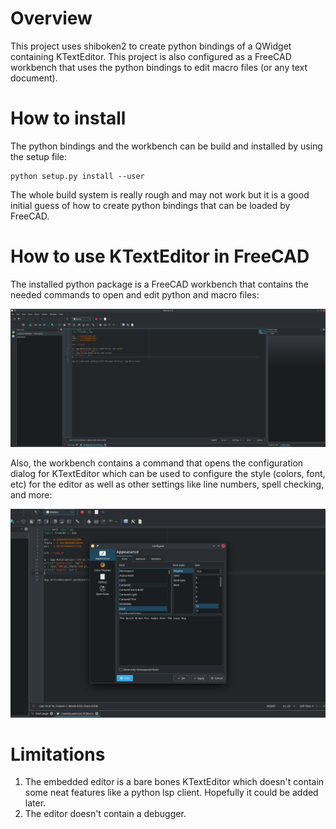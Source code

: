 # Overview
This project uses shiboken2 to create python bindings of a QWidget containing
KTextEditor. This project is also configured as a FreeCAD workbench that uses the
python bindings to edit macro files (or any text document).

# How to install
The python bindings and the workbench can be build and installed by using
the setup file:

```
python setup.py install --user

```

The whole build system is really rough and may not work but it is a good initial
guess of how to create python bindings that can be loaded by FreeCAD.


# How to use KTextEditor in FreeCAD
The installed python package is a FreeCAD workbench that contains the needed
commands to open and edit python and macro files:

![](Resources/Embedded_KTextEditor.png)

Also, the workbench contains a command that opens the configuration dialog for
KTextEditor which can be used to configure the style (colors, font, etc) for the
editor as well as other settings like line numbers, spell checking, and more:

![](Resources/Configure.png)

# Limitations
1. The embedded editor is a bare bones KTextEditor which doesn't contain some neat
features like a python lsp client. Hopefully it could be added later.
2. The editor doesn't contain a debugger.

